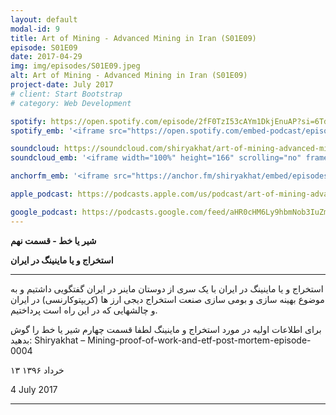 ```yaml
---
layout: default
modal-id: 9
title: Art of Mining - Advanced Mining in Iran (S01E09)
episode: S01E09
date: 2017-04-29
img: img/episodes/S01E09.jpeg
alt: Art of Mining - Advanced Mining in Iran (S01E09)
project-date: July 2017
# client: Start Bootstrap
# category: Web Development

spotify: https://open.spotify.com/episode/2fF0TzI53cAYm1DkjEnuAP?si=6TdyrqnuR7ee-_eA5azVWQ
spotify_emb: '<iframe src="https://open.spotify.com/embed-podcast/episode/2fF0TzI53cAYm1DkjEnuAP" width="100%" height="232" frameborder="0" allowtransparency="true" allow="encrypted-media"></iframe>'

soundcloud: https://soundcloud.com/shiryakhat/art-of-mining-advanced-mining-in-iran
soundcloud_emb: '<iframe width="100%" height="166" scrolling="no" frameborder="no" allow="autoplay" src="https://w.soundcloud.com/player/?url=https%3A//api.soundcloud.com/tracks/333522488&color=%23ff5500&auto_play=false&hide_related=true&show_comments=true&show_user=true&show_reposts=false&show_teaser=true"></iframe><div style="font-size: 10px; color: #cccccc;line-break: anywhere;word-break: normal;overflow: hidden;white-space: nowrap;text-overflow: ellipsis; font-family: Interstate,Lucida Grande,Lucida Sans Unicode,Lucida Sans,Garuda,Verdana,Tahoma,sans-serif;font-weight: 100;"><a href="https://soundcloud.com/shiryakhat" title="Shir | Khat" target="_blank" style="color: #cccccc; text-decoration: none;">Shir | Khat</a> · <a href="https://soundcloud.com/shiryakhat/art-of-mining-advanced-mining-in-iran" title="Art of Mining - Advanced Mining in Iran (S01E09)" target="_blank" style="color: #cccccc; text-decoration: none;">Art of Mining - Advanced Mining in Iran (S01E09)</a></div>'

anchorfm_emb: '<iframe src="https://anchor.fm/shiryakhat/embed/episodes/Art-of-Mining---Advanced-Mining-in-Iran-S01E09-e9idgs" width="100%" frameborder="0" scrolling="no"></iframe>'

apple_podcast: https://podcasts.apple.com/us/podcast/art-of-mining-advanced-mining-in-iran-s01e09/id1221206951?i=1000389966630

google_podcast: https://podcasts.google.com/feed/aHR0cHM6Ly9hbmNob3IuZm0vcy8xMWFhODUzYy9wb2RjYXN0L3Jzcw/episode/dGFnOnNvdW5kY2xvdWQsMjAxMDp0cmFja3MvMzMzNTIyNDg4?ved=0CBsQzsICahcKEwiw46XZ-NXpAhUAAAAAHQAAAAAQAQ
---
```


**شیر یا خط - قسمت نهم**

**استخراج و یا ماینینگ در ایران**

----------------------------------------------------------------------------------------------------------

استخراج و یا ماینینگ در ایران
با یک سری از دوستان ماینر در ایران گفتگویی داشتیم و به موضوع بهینه سازی و بومی سازی صنعت استخراج دیجی ارز ها (کریپتوکارنسی) در ایران و چالشهایی که در این راه است پرداختیم.

برای اطلاعات اولیه در مورد استخراج و ماینینگ لطفا قسمت چهارم شیر یا خط را گوش بدهید:
Shiryakhat – Mining-proof-of-work-and-etf-post-mortem-episode-0004


۱۳ خرداد ۱۳۹۶

4 July 2017


----------------------------------------------------------------------------------------------------------
